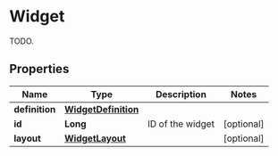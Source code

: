 

# Widget

TODO.
## Properties

Name | Type | Description | Notes
------------ | ------------- | ------------- | -------------
**definition** | [**WidgetDefinition**](WidgetDefinition.md) |  | 
**id** | **Long** | ID of the widget |  [optional]
**layout** | [**WidgetLayout**](WidgetLayout.md) |  |  [optional]



